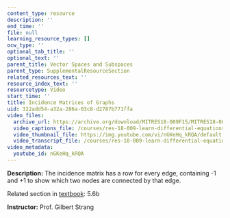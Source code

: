 ```yaml
---
content_type: resource
description: ''
end_time: ''
file: null
learning_resource_types: []
ocw_type: ''
optional_tab_title: ''
optional_text: ''
parent_title: Vector Spaces and Subspaces
parent_type: SupplementalResourceSection
related_resources_text: ''
resource_index_text: ''
resourcetype: Video
start_time: ''
title: Incidence Matrices of Graphs
uid: 322add54-a32a-286a-03c8-d2787b771ffa
video_files:
  archive_url: https://archive.org/download/MITRES18-009F15/MITRES18-009F15_5_6b_IncidenceMatrices_300k.mp4
  video_captions_file: /courses/res-18-009-learn-differential-equations-up-close-with-gilbert-strang-and-cleve-moler-fall-2015/ccbcd8fe1a725f69a9e78581162c6681_nGKeHq_kRQA.vtt
  video_thumbnail_file: https://img.youtube.com/vi/nGKeHq_kRQA/default.jpg
  video_transcript_file: /courses/res-18-009-learn-differential-equations-up-close-with-gilbert-strang-and-cleve-moler-fall-2015/143afd95a52863be316ffcff67be4f62_nGKeHq_kRQA.pdf
video_metadata:
  youtube_id: nGKeHq_kRQA
---
```


**Description:** The incidence matrix has a row for every edge, containing -1 and +1 to show which two nodes are connected by that edge.

Related section in [textbook](http://www-math.mit.edu/~gs/dela/): 5.6b

**Instructor:** Prof. Gilbert Strang

